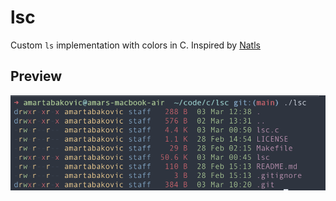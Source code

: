 # lsc
Custom `ls` implementation with colors in C. Inspired by [Natls](https://github.com/willdoescode/nat)

## Preview
![Preview](docs/preview.png)
